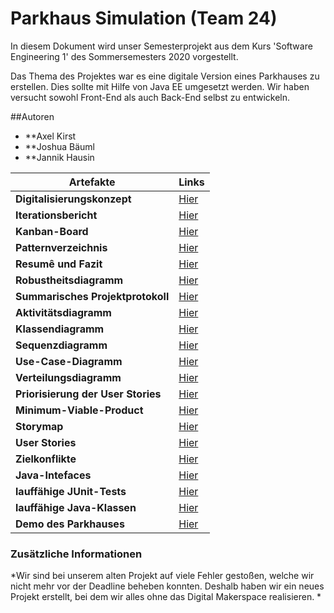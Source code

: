 #  Parkhaus Simulation (Team 24)

In diesem Dokument wird unser Semesterprojekt aus dem Kurs 'Software Engineering 1' des Sommersemesters 2020 vorgestellt.

Das Thema des Projektes war es eine digitale Version eines Parkhauses zu erstellen. Dies sollte mit Hilfe von Java EE umgesetzt werden.
Wir haben versucht sowohl Front-End als auch Back-End selbst zu entwickeln.

##Autoren

* **Axel Kirst
* **Joshua Bäuml
* **Jannik Hausin
 
| Artefakte                                                     | Links                                         |
|---------------------------------------------------------------|-----------------------------------------------|
| **Digitalisierungskonzept**                                   | [Hier](https://github.com/jhausin/ParkhausSE1/wiki/Digitalisierungskonzept)|
| **Iterationsbericht**                                         | [Hier](https://github.com/jhausin/ParkhausSE1/wiki/Iterationsbericht)|
| **Kanban-Board**                                              | [Hier](https://github.com/jhausin/ParkhausSE1/wiki/Kanban-Board)|
| **Patternverzeichnis**                                        | [Hier](https://github.com/jhausin/ParkhausSE1/wiki/Patternverzeichnis)|
| **Resumê und Fazit**                                          | [Hier](https://github.com/jhausin/ParkhausSE1/wiki/Resum%C3%A9e-und-Fazit)|
| **Robustheitsdiagramm**                                       | [Hier](https://github.com/jhausin/ParkhausSE1/wiki/Robustheitsdiagramme)|
| **Summarisches Projektprotokoll**                             | [Hier](https://github.com/jhausin/ParkhausSE1/wiki/Summarisches-Projektprotokoll)|
| **Aktivitätsdiagramm**                                        | [Hier](https://github.com/jhausin/ParkhausSE1/wiki/UML-Aktivit%C3%A4tsdiagramme)|
| **Klassendiagramm**                                           | [Hier](https://github.com/jhausin/ParkhausSE1/wiki/UML-Klassendiagramme)
| **Sequenzdiagramm**                                           | [Hier](https://github.com/jhausin/ParkhausSE1/wiki/UML-Sequenzdiagramme)|
| **Use-Case-Diagramm**                                         | [Hier](https://github.com/jhausin/ParkhausSE1/wiki/UML-Use-Case)|
| **Verteilungsdiagramm**                                       | [Hier](https://github.com/jhausin/ParkhausSE1/wiki/UML-Verteilungsdiagramm)|
| **Priorisierung der User Stories**                            | [Hier](https://github.com/jhausin/ParkhausSE1/wiki/User-Storie-Prio-&-MVP-&-Story-Map)|
| **Minimum-Viable-Product**                                    | [Hier](https://github.com/jhausin/ParkhausSE1/wiki/User-Storie-Prio-&-MVP-&-Story-Map)|
| **Storymap**                                                  | [Hier](https://github.com/jhausin/ParkhausSE1/wiki/User-Storie-Prio-&-MVP-&-Story-Map)|
| **User Stories**                                              | [Hier](https://github.com/jhausin/ParkhausSE1/wiki/User-Stories)|
| **Zielkonflikte**                                             | [Hier](https://github.com/jhausin/ParkhausSE1/wiki/Zielkonflikte)|
| **Java-Intefaces**                                            | [Hier](https://github.com/jhausin/ParkhausSE1/tree/master/src/main/java/interfaces)|
| **lauffähige JUnit-Tests**                                    | [Hier](https://github.com/jhausin/ParkhausSE1/tree/master/src/test)|
| **lauffähige Java-Klassen**                                   | [Hier](https://github.com/jhausin/ParkhausSE1/tree/master/src/main/java)|
| **Demo des Parkhauses**                                       | [Hier](https://github.com/jhausin/ParkhausSE1/blob/master/Demo.mp4)|

### Zusätzliche Informationen
*Wir sind bei unserem alten Projekt auf viele Fehler gestoßen, welche wir nicht mehr vor der Deadline beheben konnten. 
Deshalb haben wir ein neues Projekt erstellt, bei dem wir alles ohne das Digital Makerspace realisieren.
*

